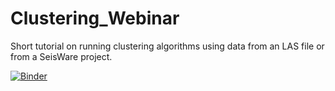 # Clustering_Webinar

Short tutorial on running clustering algorithms using data from an LAS file or from a SeisWare project.

[![Binder](https://mybinder.org/badge_logo.svg)](https://hub.gke2.mybinder.org/user/markogauk-clustering_webinar-z0hfpndw/notebooks/Clustering%20Webinar.ipynb?filepath=https://hub.gke2.mybinder.org/user/markogauk-clustering_webinar-z0hfpndw/notebooks/Clustering%20Webinar.ipynb)
